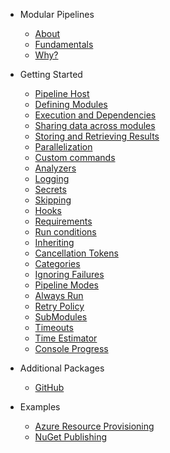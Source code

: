 <!-- docs/_sidebar.md -->

- Modular Pipelines

  - [About](/?id=about "About Modular Pipelines")
  - [Fundamentals](fundamentals "Fundamentals")
  - [Why?](why "Why?")

- Getting Started

  - [Pipeline Host](getting-started/pipeline-host "Pipeline Host")
  - [Defining Modules](getting-started/defining-modules "Defining Modules")
  - [Execution and Dependencies](getting-started/execution-and-dependencies "Execution and Dependencies")
  - [Sharing data across modules](getting-started/sharing-data "Sharing Data amongst Modules")
  - [Storing and Retrieving Results](getting-started/storing-and-retrieving-results "Storing and Retrieving Results")
  - [Parallelization](getting-started/parallelization "Parallelization")
  - [Custom commands](getting-started/custom-commands "Custom commands")
  - [Analyzers](getting-started/analyzers "Analyzers")
  - [Logging](getting-started/logging "Logging")
  - [Secrets](getting-started/secrets "Secrets")
  - [Skipping](getting-started/skipping "Skipping")
  - [Hooks](getting-started/hooks "Hooks")
  - [Requirements](getting-started/requirements "Requirements")
  - [Run conditions](getting-started/run-conditions "Run conditions")
  - [Inheriting](getting-started/inheriting "Inheriting")
  - [Cancellation Tokens](getting-started/cancellation-tokens "Cancellation Tokens")
  - [Categories](getting-started/categories "Categories")
  - [Ignoring Failures](getting-started/ignoring-failures "Ignoring Failures")
  - [Pipeline Modes](getting-started/pipeline-modes "Pipeline Modes")
  - [Always Run](getting-started/always-run "Always Run")
  - [Retry Policy](getting-started/retry-policy "Retry Policy")
  - [SubModules](getting-started/sub-modules "Sub-Modules")
  - [Timeouts](getting-started/timeouts "Timeouts")
  - [Time Estimator](getting-started/time-estimator "Time Estimator")
  - [Console Progress](getting-started/console-progress "Console Progress")

- Additional Packages
  - [GitHub](/mp-packages/github "GitHub Package")

- Examples
  - [Azure Resource Provisioning](/examples/azure-example "Azure Resource Provisioning")
  - [NuGet Publishing](/examples/dotnet-test-build-publish "NuGet Publishing")
